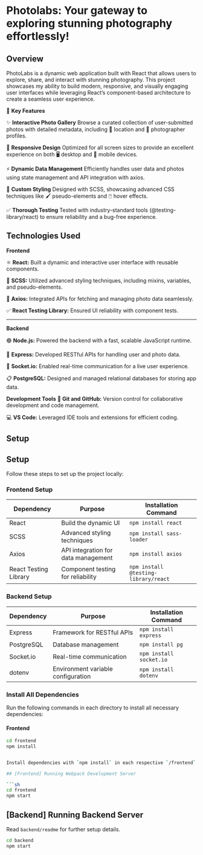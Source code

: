 # Photolabs: Your gateway to exploring stunning photography effortlessly!

## Overview

PhotoLabs is a dynamic web application built with React that allows users to explore, share, and interact with stunning photography. This project showcases my ability to build modern, responsive, and visually engaging user interfaces while leveraging React’s component-based architecture to create a seamless user experience.

🌟 **Key Features**

✨ **Interactive Photo Gallery**
Browse a curated collection of user-submitted photos with detailed metadata, including 📍 location and 👤 photographer profiles.


📱 **Responsive Design**
Optimized for all screen sizes to provide an excellent experience on both 🖥️ desktop and 📲 mobile devices.


⚡ **Dynamic Data Management**
Efficiently handles user data and photos using state management and API integration with axios.


🎨 **Custom Styling**
Designed with SCSS, showcasing advanced CSS techniques like 🖌️ pseudo-elements and 🖱️ hover effects.


✅ **Thorough Testing**
Tested with industry-standard tools (@testing-library/react) to ensure reliability and a bug-free experience.


## Technologies Used

**Frontend**

⚛️ **React:** Built a dynamic and interactive user interface with reusable components.


🎨 **SCSS:** Utilized advanced styling techniques, including mixins, variables, and pseudo-elements.


🔗 **Axios:** Integrated APIs for fetching and managing photo data seamlessly.


✅ **React Testing Library:** Ensured UI reliability with component tests.


---



**Backend**

🟢 **Node.js:** Powered the backend with a fast, scalable JavaScript runtime.


🚀 **Express:** Developed RESTful APIs for handling user and photo data.


📡 **Socket.io:** Enabled real-time communication for a live user experience.


📋 **PostgreSQL:** Designed and managed relational databases for storing app data.


**Development Tools**
🔧 **Git and GitHub:** Version control for collaborative development and code management.


💻 **VS Code:** Leveraged IDE tools and extensions for efficient coding.


## Setup

## **Setup**

Follow these steps to set up the project locally:

### **Frontend Setup**
| Dependency          | Purpose                                      | Installation Command             |
|---------------------|----------------------------------------------|----------------------------------|
| React               | Build the dynamic UI                        | `npm install react`             |
| SCSS                | Advanced styling techniques                 | `npm install sass-loader`       |
| Axios               | API integration for data management         | `npm install axios`             |
| React Testing Library | Component testing for reliability         | `npm install @testing-library/react` |

### **Backend Setup**
| Dependency          | Purpose                                      | Installation Command             |
|---------------------|----------------------------------------------|----------------------------------|
| Express             | Framework for RESTful APIs                  | `npm install express`           |
| PostgreSQL          | Database management                         | `npm install pg`                |
| Socket.io           | Real-time communication                     | `npm install socket.io`         |
| dotenv              | Environment variable configuration          | `npm install dotenv`            |

### **Install All Dependencies**
Run the following commands in each directory to install all necessary dependencies:

#### **Frontend**
```bash
cd frontend
npm install


Install dependencies with `npm install` in each respective `/frontend` and `/backend`.

## [Frontend] Running Webpack Development Server

```sh
cd frontend
npm start
```

## [Backend] Running Backend Server

Read `backend/readme` for further setup details.

```sh
cd backend
npm start
```
